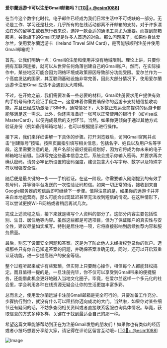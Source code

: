 **爱尔蘭远游卡可以注册Gmail邮箱吗？[[TG💪+ @esim1088](https://t.me/s/esim1088)]**

在当今这个数字化时代，电子邮件已经成为我们日常生活中不可或缺的一部分。无论是工作、学习还是社交，几乎所有的在线活动都离不开邮箱的支持。对于许多漂泊在外的留学生或者旅行者来说，选择一款合适的通讯工具尤为重要。而提到邮箱服务，谷歌旗下的Gmail无疑是许多人首选的对象。那么问题来了，如果你身处爱尔兰，使用爱尔蘭远游卡（Ireland Travel SIM Card），是否能够顺利注册并使用Gmail邮箱呢？

首先，让我们明确一点：Gmail的注册和使用并没有地域限制。理论上讲，只要你拥有互联网连接，就可以从世界任何角落创建自己的Gmail账户。然而，在实际操作中，某些地区可能会因为网络环境或政策原因导致部分功能受限。爱尔兰作为一个高度发达的国家，其互联网基础设施非常完善，因此大部分情况下，使用爱尔蘭远游卡注册Gmail应该不会遇到太大障碍。

不过，在开始之前，我们需要准备一些必要的材料。Gmail注册要求用户提供有效的手机号码作为验证手段之一。这意味着你需要确保你的远游卡支持短信接收功能，并且已经成功激活了SIM卡。通常情况下，大多数正规运营商提供的远游卡都能够满足这一需求。此外，你还需准备好一张可以正常使用的银行卡（如Visa或MasterCard），以便完成最后的支付环节。当然，如果你更倾向于通过其他方式验证身份（例如备用邮箱地址），也可以根据提示进行操作。

接下来，我们来详细讲解一下具体的步骤。打开浏览器后，访问Gmail官网并点击“创建账号”按钮。按照页面指引填写相关信息，包括名字、姓氏以及用户名等字段。这里需要注意的是，用户名部分最好提前规划好，因为它将成为你未来的电子邮箱地址前缀。当填写完这些基本信息之后，系统会提示你输入密码，并要求再次确认密码。请务必牢记所设置的密码强度，建议包含大小写字母、数字以及特殊字符以增强安全性。

随后便是最关键的一步——手机验证。在这一阶段，你需要输入刚刚提到的有效手机号码，并等待平台发送的一次性验证码短信。如果一切正常的话，接收到来自Google服务器的短信后即可继续下一步骤。值得注意的是，如果你的远游卡并非来自本地运营商，那么可能会出现延迟甚至无法收到短信的情况。在这种情形下，可以尝试更换Wi-Fi网络或者稍后再试几次。

完成上述流程之后，接下来就是填写个人资料的部分了。这部分内容主要包括性别、生日、居住地等内容。虽然这些都是可选项目，但为了保证账户的真实性与安全性，建议尽量如实填写。特别是居住地一项，它将直接影响到后续推荐内容和服务质量。

最后，别忘了设置安全问题和答案。这是为了防止他人未经授权登录你的账户。选择那些只有你自己知道答案的问题，并确保答案准确无误。同时，还可以开启双重认证功能，进一步提高账户的安全等级。

整个过程听起来或许有些繁琐，但实际上只要耐心操作，相信每个人都能轻松搞定。而且值得一提的是，一旦注册完毕，你不仅可以享受到Gmail带来的便捷服务，还能借此机会更好地融入当地文化圈子。毕竟，在爱尔兰这样一个多元化的社会里，学会利用各种在线资源无疑会让你的生活更加丰富多彩。

总而言之，使用爱尔蘭远游卡注册Gmail邮箱是完全可行的。只要准备工作充分、步骤执行到位，就没有什么可以阻挡你迈向成功的大门。当然啦，如果你对某些细节还有疑问的话，不妨多查阅相关资料或者直接联系客服咨询具体情况。毕竟，获取信息的方式多种多样，关键在于找到最适合自己的那一种。

希望这篇文章能够帮助到正在为注册Gmail发愁的朋友们！如果你也有类似的经历或者小技巧想要分享给大家，请记得在评论区留言互动哦~ [[TG💪+ @esim1088](https://t.me/s/esim1088)]  

![Image](https://i.postimg.cc/4NQfJmqS/Snipaste-2025-05-13-00-14-12.png)
